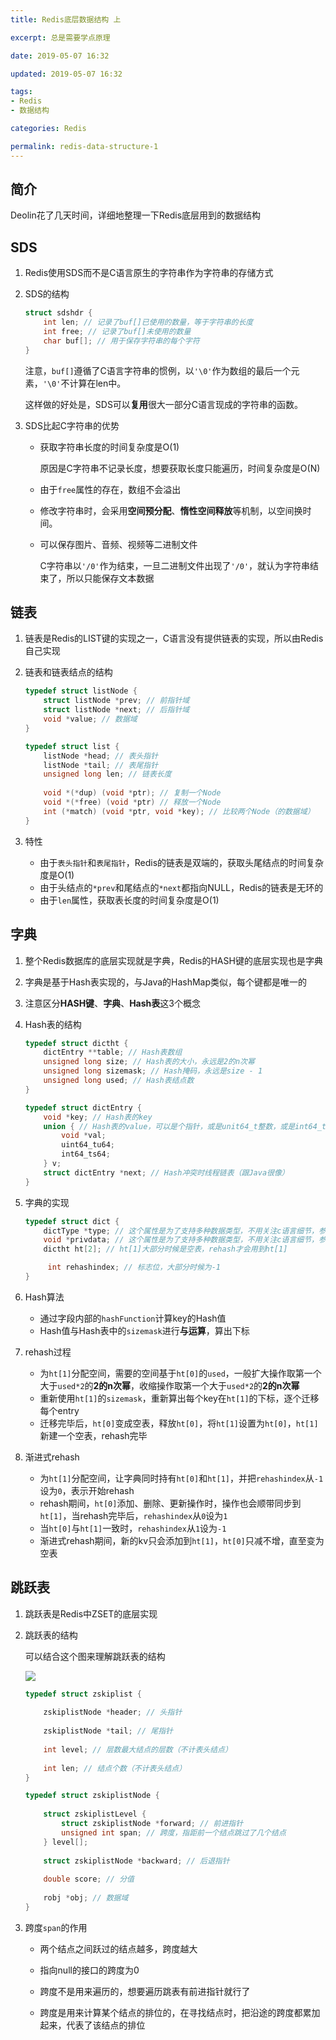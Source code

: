 ```yaml
---
title: Redis底层数据结构 上

excerpt: 总是需要学点原理

date: 2019-05-07 16:32

updated: 2019-05-07 16:32

tags:
- Redis
- 数据结构

categories: Redis

permalink: redis-data-structure-1
---
```


## 简介

Deolin花了几天时间，详细地整理一下Redis底层用到的数据结构



## SDS

1. Redis使用SDS而不是C语言原生的字符串作为字符串的存储方式

2. SDS的结构

   ~~~c
   struct sdshdr {
       int len; // 记录了buf[]已使用的数量，等于字符串的长度
       int free; // 记录了buf[]未使用的数量
       char buf[]; // 用于保存字符串的每个字符
   }
   ~~~

   注意，`buf[]`遵循了C语言字符串的惯例，以`'\0'`作为数组的最后一个元素，`'\0'`不计算在len中。

   这样做的好处是，SDS可以**复用**很大一部分C语言现成的字符串的函数。

3. SDS比起C字符串的优势

   - 获取字符串长度的时间复杂度是O(1)

     原因是C字符串不记录长度，想要获取长度只能遍历，时间复杂度是O(N)

   - 由于`free`属性的存在，数组不会溢出

   - 修改字符串时，会采用**空间预分配**、**惰性空间释放**等机制，以空间换时间。

   - 可以保存图片、音频、视频等二进制文件

     C字符串以`'/0'`作为结束，一旦二进制文件出现了`'/0'`，就认为字符串结束了，所以只能保存文本数据



## 链表

1. 链表是Redis的LIST键的实现之一，C语言没有提供链表的实现，所以由Redis自己实现

2. 链表和链表结点的结构

   ~~~c
   typedef struct listNode {
       struct listNode *prev; // 前指针域
       struct listNode *next; // 后指针域
       void *value; // 数据域
   }	
   ~~~

   ~~~c
   typedef struct list {
       listNode *head; // 表头指针
       listNode *tail; // 表尾指针
       unsigned long len; // 链表长度
       
       void *(*dup) (void *ptr); // 复制一个Node
       void *(*free) (void *ptr) // 释放一个Node
       int (*match) (void *ptr, void *key); // 比较两个Node（的数据域）
   }
   ~~~

3. 特性

   - 由于`表头指针`和`表尾指针`，Redis的链表是双端的，获取头尾结点的时间复杂度是O(1)
   - 由于头结点的`*prev`和尾结点的`*next`都指向NULL，Redis的链表是无环的
   - 由于`len`属性，获取表长度的时间复杂度是O(1)



## 字典

1. 整个Redis数据库的底层实现就是字典，Redis的HASH键的底层实现也是字典

2. 字典是基于Hash表实现的，与Java的HashMap类似，每个键都是唯一的
3. 注意区分**HASH键**、**字典**、**Hash表**这3个概念

3. Hash表的结构

   ~~~c
   typedef struct dictht {
       dictEntry **table; // Hash表数组
       unsigned long size; // Hash表的大小，永远是2的n次幂
       unsigned long sizemask; // Hash掩码，永远是size - 1
       unsigned long used; // Hash表结点数
   }
   ~~~

   ~~~c
   typedef struct dictEntry {
       void *key; // Hash表的key
       union { // Hash表的value，可以是个指针，或是unit64_t整数，或是int64_t整数
           void *val; 
           uint64_tu64; 
           int64_ts64;
       } v;
       struct dictEntry *next; // Hash冲突时线程链表（跟Java很像）
   } 
   ~~~

4. 字典的实现

   ~~~c
   typedef struct dict {
       dictType *type; // 这个属性是为了支持多种数据类型，不用关注c语言细节，参考Java的泛型
       void *privdata; // 这个属性是为了支持多种数据类型，不用关注c语言细节，参考Java的泛型
       dictht ht[2]; // ht[1]大部分时候是空表，rehash才会用到ht[1]
   
     	int rehashindex; // 标志位，大部分时候为-1
   }
   ~~~

5. Hash算法

   - 通过字段内部的`hashFunction`计算key的Hash值
   - Hash值与Hash表中的`sizemask`进行**与运算**，算出下标

6. rehash过程

   - 为`ht[1]`分配空间，需要的空间基于`ht[0]`的`used`，一般扩大操作取第一个大于`used*2`的**2的n次幂**，收缩操作取第一个大于`used*2`的**2的n次幂**
   - 重新使用`ht[1]`的`sizemask`，重新算出每个key在`ht[1]`的下标，逐个迁移每个entry
   - 迁移完毕后，`ht[0]`变成空表，释放`ht[0]`，将`ht[1]`设置为`ht[0]`，`ht[1]`新建一个空表，rehash完毕

7. 渐进式rehash

   - 为`ht[1]`分配空间，让字典同时持有`ht[0]`和`ht[1]`，并把`rehashindex`从`-1`设为`0`，表示开始rehash
   - rehash期间，`ht[0]`添加、删除、更新操作时，操作也会顺带同步到`ht[1]`，当rehash完毕后，`rehashindex`从`0`设为`1`
   - 当`ht[0]`与`ht[1]`一致时，`rehashindex`从`1`设为`-1`
   - 渐进式rehash期间，新的kv只会添加到`ht[1]`，`ht[0]`只减不增，直至变为空表

   

## 跳跃表

1. 跳跃表是Redis中ZSET的底层实现

2. 跳跃表的结构

   可以结合这个图来理解跳跃表的结构

   ![](/images/redis-data-structure-1-01.png)

   ~~~c
   typedef struct zskiplist {
     
       zskiplistNode *header; // 头指针
     
       zskiplistNode *tail; // 尾指针
     
       int level; // 层数最大结点的层数（不计表头结点）
     
       int len; // 结点个数（不计表头结点）
   }
   ~~~

   ~~~c
   typedef struct zskiplistNode {
     
       struct zskiplistLevel {
           struct zskiplistNode *forward; // 前进指针
           unsigned int span; // 跨度，指距前一个结点跳过了几个结点
       } level[];
     
       struct zskiplistNode *backward; // 后退指针
     
       double score; // 分值
       
       robj *obj; // 数据域
   }
   ~~~

3. 跨度`span`的作用

   - 两个结点之间跃过的结点越多，跨度越大

   - 指向null的接口的跨度为0

   - 跨度不是用来遍历的，想要遍历跳表有前进指针就行了

   - 跨度是用来计算某个结点的排位的，在寻找结点时，把沿途的跨度都累加起来，代表了该结点的排位

     